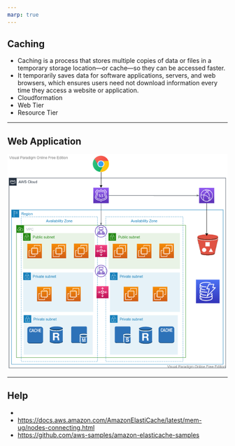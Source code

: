 ```yaml
---
marp: true
---
```



## Caching
- Caching is a process that stores multiple copies of data or files in a temporary storage location—or cache—so they can be accessed faster. 
- It temporarily saves data for software applications, servers, and web browsers, which ensures users need not download information every time they access a website or application.
- Cloudformation
- Web Tier
- Resource Tier

---

## Web Application
![alt text right](./assets/caching.png "Caching")

---
## Help
- 
- https://docs.aws.amazon.com/AmazonElastiCache/latest/mem-ug/nodes-connecting.html
- https://github.com/aws-samples/amazon-elasticache-samples